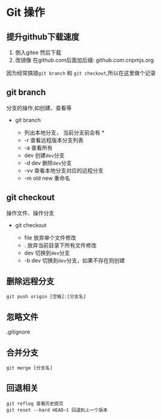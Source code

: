 # Git 操作 #

## 提升github下载速度 ##

1. 倒入gitee 然后下载  
2. 改镜像 在github.com后面加后缀: github.com.cnpmjs.org

因为经常搞错`git branch` 和 `git checkout`,所以在这里做个记录

## git branch ##

分支的操作,如创建、查看等

- git branch 

	+ 列出本地分支， 当前分支前会有 *
	+ -r 查看远程版本分支列表
	+ -a 查看所有
	+ dev 创建`dev`分支
	+ -d dev 删除`dev`分支
	+ -vv 查看本地分支对应的远程分支
	+ -m old new 重命名

## git checkout ##

操作文件、操作分支

- git checkout 
	
	+ file 放弃单个文件修改
	+ . 放弃当前目录下所有文件修改
	+ dev 切换到`dev`分支
	+ -b dev 切换到`dev`分支，如果不存在则创建

## 删除远程分支 ##

```
git push origin [空格]:[分支名]
```

## 忽略文件 ##

.gitignore

## 合并分支 ##

```
git merge [分支名]
```

## 回退相关 ##

```
git reflog 查看历史提交
git reset --hard HEAD~1 回退到上一个版本
```